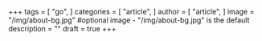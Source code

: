 +++
tags = [
    "go",
]
categories = [
    "article",
]
author = [
    "article",
]
image = "/img/about-bg.jpg" #optional image - "/img/about-bg.jpg" is the default
description = ""
draft = true
+++


